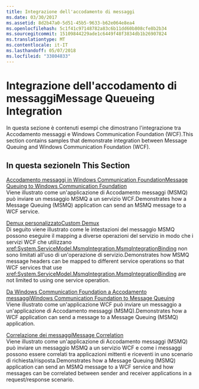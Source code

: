 ```yaml
---
title: Integrazione dell'accodamento di messaggi
ms.date: 03/30/2017
ms.assetid: 8d2b47a0-5d51-45b5-9633-b62e064e8ea4
ms.openlocfilehash: 5c1f41c97148782a83c6b11dd60b808cfe8b2b34
ms.sourcegitcommit: 15109844229ade1c6449f48f3834db1b26907824
ms.translationtype: MT
ms.contentlocale: it-IT
ms.lasthandoff: 05/07/2018
ms.locfileid: "33804833"
---
```

# <a name="message-queueing-integration"></a><span data-ttu-id="127b6-102">Integrazione dell'accodamento di messaggi</span><span class="sxs-lookup"><span data-stu-id="127b6-102">Message Queueing Integration</span></span>
<span data-ttu-id="127b6-103">In questa sezione è contenuti esempi che dimostrano l'integrazione tra Accodamento messaggi e Windows Communication Foundation (WCF).</span><span class="sxs-lookup"><span data-stu-id="127b6-103">This section contains samples that demonstrate integration between Message Queuing and Windows Communication Foundation (WCF).</span></span>  
  
## <a name="in-this-section"></a><span data-ttu-id="127b6-104">In questa sezione</span><span class="sxs-lookup"><span data-stu-id="127b6-104">In This Section</span></span>  
 [<span data-ttu-id="127b6-105">Accodamento messaggi in Windows Communication Foundation</span><span class="sxs-lookup"><span data-stu-id="127b6-105">Message Queuing to Windows Communication Foundation</span></span>](../../../../docs/framework/wcf/samples/message-queuing-to-wcf.md)  
 <span data-ttu-id="127b6-106">Viene illustrato come un'applicazione di Accodamento messaggi (MSMQ) può inviare un messaggio MSMQ a un servizio WCF.</span><span class="sxs-lookup"><span data-stu-id="127b6-106">Demonstrates how a Message Queuing (MSMQ) application can send an MSMQ message to a WCF service.</span></span>  
  
 [<span data-ttu-id="127b6-107">Demux personalizzato</span><span class="sxs-lookup"><span data-stu-id="127b6-107">Custom Demux</span></span>](../../../../docs/framework/wcf/samples/custom-demux.md)  
 <span data-ttu-id="127b6-108">Di seguito viene illustrato come le intestazioni del messaggio MSMQ possono eseguire il mapping a diverse operazioni del servizio in modo che i servizi WCF che utilizzano <xref:System.ServiceModel.MsmqIntegration.MsmqIntegrationBinding> non sono limitati all'uso di un'operazione di servizio.</span><span class="sxs-lookup"><span data-stu-id="127b6-108">Demonstrates how MSMQ message headers can be mapped to different service operations so that WCF services that use <xref:System.ServiceModel.MsmqIntegration.MsmqIntegrationBinding> are not limited to using one service operation.</span></span>  
  
 [<span data-ttu-id="127b6-109">Da Windows Communication Foundation a Accodamento messaggi</span><span class="sxs-lookup"><span data-stu-id="127b6-109">Windows Communication Foundation to Message Queuing</span></span>](../../../../docs/framework/wcf/samples/wcf-to-message-queuing.md)  
 <span data-ttu-id="127b6-110">Viene illustrato come un'applicazione WCF può inviare un messaggio a un'applicazione di Accodamento messaggi (MSMQ).</span><span class="sxs-lookup"><span data-stu-id="127b6-110">Demonstrates how a WCF application can send a message to a Message Queuing (MSMQ) application.</span></span>  
  
 [<span data-ttu-id="127b6-111">Correlazione dei messaggi</span><span class="sxs-lookup"><span data-stu-id="127b6-111">Message Correlation</span></span>](../../../../docs/framework/wcf/samples/message-correlation.md)  
 <span data-ttu-id="127b6-112">Viene illustrato come un'applicazione di Accodamento messaggi (MSMQ) può inviare un messaggio MSMQ a un servizio WCF e come i messaggi possono essere correlati tra applicazioni mittenti e riceventi in uno scenario di richiesta/risposta.</span><span class="sxs-lookup"><span data-stu-id="127b6-112">Demonstrates how a Message Queuing (MSMQ) application can send an MSMQ message to a WCF service and how messages can be correlated between sender and receiver applications in a request/response scenario.</span></span>
